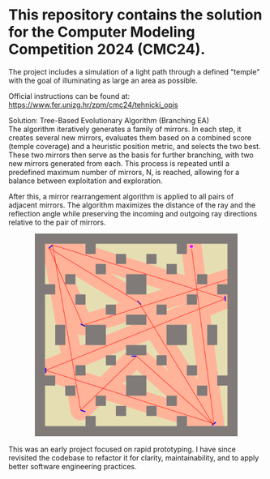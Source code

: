 # This repository contains the solution for the Computer Modeling Competition 2024 (CMC24).
The project includes a simulation of a light path through a defined "temple" with the goal of illuminating as large an area as possible.

Official instructions can be found at: https://www.fer.unizg.hr/zpm/cmc24/tehnicki_opis

Solution: Tree-Based Evolutionary Algorithm (Branching EA)<br>
The algorithm iteratively generates a family of mirrors. In each step, it creates several new mirrors, evaluates them based on a combined score (temple coverage) and a heuristic position metric, and selects the two best. These two mirrors then serve as the basis for further branching, with two new mirrors generated from each. This process is repeated until a predefined maximum number of mirrors, N, is reached, allowing for a balance between exploitation and exploration.

After this, a mirror rearrangement algorithm is applied to all pairs of adjacent mirrors. The algorithm maximizes the distance of the ray and the reflection angle while preserving the incoming and outgoing ray directions relative to the pair of mirrors.
<p align="center">
<img src="output/images/cmc24_solution.png" alt="Rješenje" width="400"/>
</p>

This was an early project focused on rapid prototyping. I have since revisited the codebase to refactor it for clarity, maintainability, and to apply better software engineering practices.
